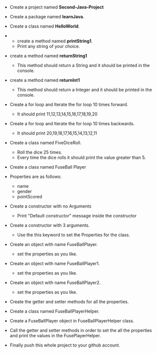 - Create a project named **Second-Java-Project**
- Create a package named **learnJava**.
- Create a class named **HelloWorld**.
- - create a method named **printString1**.
  - Print any string of your choice.
- create a method named **returnString1**
  - This method should return a String and it should be printed in the console.
- create a method named **returnInt1**
  - This method should return a Integer and it should be printed in the console.
- Create a for loop and Iterate the for loop 10 times forward.
  - It should print 11,12,13,14,15,16,17,18,19,20
- Create a for loop and Iterate the for loop 10 times backwards.
  - It should print 20,19,18,17,16,15,14,13,12,11
- Create a class named FiveDiceRoll.
  - Roll the dice 25 times.
  - Every time the dice rolls it should print the value greater than 5.
- Create a class named FuseBall Player
- Properties are as follows:
    - name
    - gender
    - pointScored
-  Create a constructor with no Arguments
    - Print "Default constructor" message inside the constructor
- Create a constructor with 3 arguments.
    - Use the this keyword to set the Properties for the class.
-   Create an object with name FuseBallPlayer.
    - set the properties as you like.
- Create an object with name FuseBallPlayer1.
    - set the properties as you like.
- Create an object with name FuseBallPlayer2.
    - set the properties as you like.
-   Create the getter and setter methods for all the properties.
- Create a class named FuseBallPlayerHelper.
- Create a FuseBallPlayer object in FuseBallPlayerHelper class.
- Call the getter and setter methods in order to set the all the properties and print the values in the FusePlayerHelper.

- Finally push this whole project to your github account.
